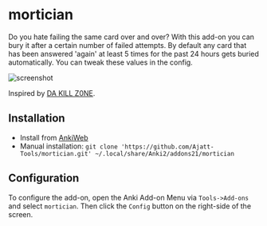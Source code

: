 # mortician
Do you hate failing the same card over and over?
With this add-on you can bury it after a certain number of failed attempts.
By default any card that has been answered 'again' at least 5 times for the past 24 hours
gets buried automatically. You can tweak these values in the config.

![screenshot](https://user-images.githubusercontent.com/69171671/92833937-ef2e0200-f3c8-11ea-9749-a44013a441e4.png)

Inspired by [DA KILL Z0NE](https://ankiweb.net/shared/info/1565222544).
## Installation
* Install from [AnkiWeb](https://ankiweb.net/shared/info/1255924302)
* Manual installation: ```git clone 'https://github.com/Ajatt-Tools/mortician.git' ~/.local/share/Anki2/addons21/mortician```
## Configuration
To configure the add-on, open the Anki Add-on Menu
via `Tools->Add-ons` and select `mortician`.
Then click the `Config` button on the right-side of the screen.
